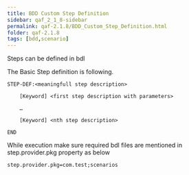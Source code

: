 ```yaml
---
title: BDD Custom Step Definition
sidebar: qaf_2_1_8-sidebar
permalink: qaf-2.1.8/BDD_Custom_Step_Definition.html
folder: qaf-2.1.8
tags: [bdd,scenario]
---
```


Steps can be defined in bdl

The Basic Step definition is following. 
 
```
STEP-DEF:<meaningfull step description>
 
    [Keyword] <first step description with parameters>
 
    …
 
    [Keyword] <nth step description>
 
END
```

While execution make sure required bdl files are mentioned in step.provider.pkg property as below

```properties
step.provider.pkg=com.test;scenarios
```
